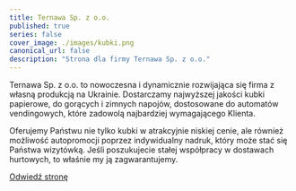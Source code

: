 ```yaml
---
title: Ternawa Sp. z o.o.
published: true
series: false
cover_image: ./images/kubki.png
canonical_url: false
description: "Strona dla firmy Ternawa Sp. z o.o."
---
```


Ternawa Sp. z o.o. to nowoczesna i dynamicznie rozwijająca się firma z własną produkcją na Ukrainie. Dostarczamy najwyższej jakości kubki papierowe, do gorących i zimnych napojów, dostosowane do automatów vendingowych, które zadowolą najbardziej wymagającego Klienta.

Oferujemy Państwu nie tylko kubki w atrakcyjnie niskiej cenie, ale również możliwość autopromocji poprzez indywidualny nadruk, który może stać się Państwa wizytówką. Jeśli poszukujecie stałej współpracy w dostawach hurtowych, to właśnie my ją zagwarantujemy.


[Odwiedź stronę](http://kubki4you.pl)